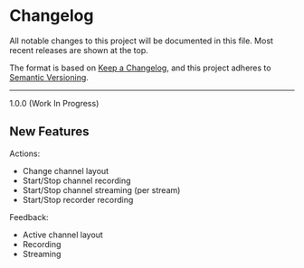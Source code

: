 # Changelog
All notable changes to this project will be documented in this file.
Most recent releases are shown at the top.

The format is based on [Keep a Changelog](https://keepachangelog.com/en/1.0.0/),
and this project adheres to [Semantic Versioning](https://semver.org/spec/v2.0.0.html).

---

1.0.0 (Work In Progress)

## New Features

Actions:
* Change channel layout
* Start/Stop channel recording
* Start/Stop channel streaming (per stream)
* Start/Stop recorder recording

Feedback:
* Active channel layout
* Recording
* Streaming
